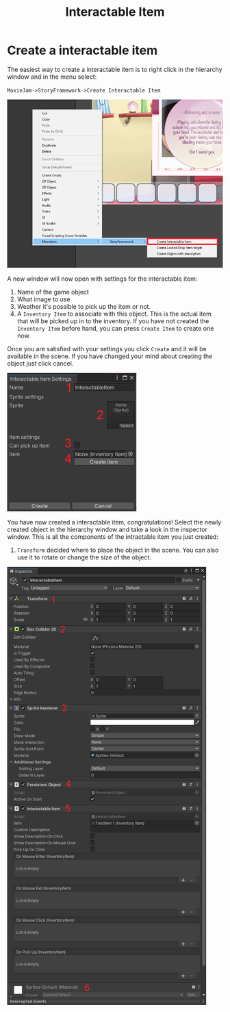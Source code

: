 ﻿---
uid: interactable_item
title: Interactable Item
---
# Create a interactable item

The easiest way to create a interactable item is to right click in the hierarchy window and in the menu select:

`MoxieJam->StoryFramework->Create Interactable Item`

![Right click in hierarchy and select MoxieJam/StoryFramework/Create Interactable Item](../resources/images/CreateInteractableItem.png)

A new window will now open with settings for the interactable item:

1. Name of the game object
2. What image to use
3. Weather it's possible to pick up the item or not.
4. A `Inventory Item` to associate with this object. This is the actual item that will be picked up in to the inventory. If you have not created the `Inventory Item` before hand, you can press `Create Item` to create one now.

Once you are satisfied with your settings you click `Create` and it will be available in the scene. If you have changed your mind about creating the object just click cancel.

![Configure item in window](../resources/images/CreateInteractableItem2.png)

You have now created a interactable item, congratulations! Select the newly created object in the hierarchy window and take a look in the inspector window. This is all the components of the intractable item you just created:

1. `Transform` decided where to place the object in the scene. You can also use it to rotate or change the size of the object.

![Configure item in window](../resources/images/InteractableItem.png)
